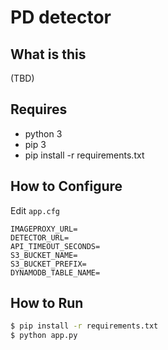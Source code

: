 PD detector
==========

## What is this
(TBD)

## Requires

- python 3
- pip 3
- pip install -r requirements.txt

## How to Configure

Edit `app.cfg`

```
IMAGEPROXY_URL=
DETECTOR_URL=
API_TIMEOUT_SECONDS=
S3_BUCKET_NAME=
S3_BUCKET_PREFIX=
DYNAMODB_TABLE_NAME=
```

## How to Run
```sh
$ pip install -r requirements.txt
$ python app.py

```
